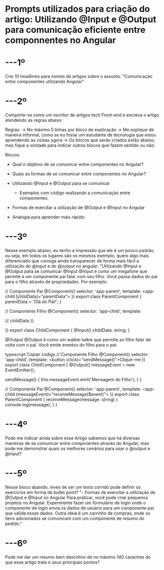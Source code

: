 # Prompts utilizados para criação do artigo: Utilizando @Input e @Output para comunicação eficiente entre componnentes no Angular

# ---1º
Crie 10 headlines para nomes de artigos sobre o assunto: "Comunicação entre componentes utilizando Angular"
# ---2º
Comporte-se como um escritor de artigos tech Front-end e escreva o artigo atendendo as regras abaixo:

Regras:
-> No máximo 5 linhas por bloco de explicação
-> Me explique de maneira informal, como se eu fosse um estudante de tecnologia que estou aprendendo as coisas agora
-> Os blocos que serão criados estão abaixo, mas fique a vontade para indicar outros blocos que fazem sentido ou não:

Blocos:

- Qual o objetivo de se comunicar entre componentes no Angular?
 
- Quais as formas de se comunicar entre componentes no Angular?

- Utilizando @Input e @Output para se comunicar
	- Exemplos com código realizando a comunicação entre componentes.

- Formas de exercitar a utilização de @Output e @Input no Angular
- Analogia para aprender mais rápido 

# ---3º
Nesse exemplo abaixo, eu tenho a impressão que ele é um pouco padrão, ou seja, em todos os lugares são os
mesmos exemplo, quero algo mais diferenciado que consiga ainda transparecer de forma mais fácil a utilização do @input e do @output no angular: 
"Utilizando @Input e @Output para se comunicar
@Input
@Input é como um megafone que permite a um componente pai falar com seu filho. 
Você passa dados do pai para o filho através de propriedades. Por exemplo:

// Componente Pai
@Component({
  selector: 'app-parent',
  template: <app-child [childData]="parentData"></app-child>
})
export class ParentComponent {
  parentData = 'Olá do Pai!';
}


// Componente Filho
@Component({
  selector: 'app-child',
  template: <p>{{ childData }}</p>
})
export class ChildComponent {
  @Input() childData: string;
}


@Output
@Output é como um walkie-talkie que permite ao filho falar de volta com o pai. Você emite eventos do filho para o pai:

typescript
Copiar código
// Componente Filho
@Component({
  selector: 'app-child',
  template: <button (click)="sendMessage()">Clique-me</button>
})
export class ChildComponent {
  @Output() messageEvent = new EventEmitter<string>();

  sendMessage() {
    this.messageEvent.emit('Mensagem do Filho');
  }
}

// Componente Pai
@Component({
  selector: 'app-parent',
  template: <app-child (messageEvent)="receiveMessage($event)"></app-child>
})
export class ParentComponent {
  receiveMessage(message: string) {
    console.log(message);
  }
}

# ---4º
 Pode me indicar ainda sobre esse Artigo sabemos que há diversas maneiras de se comunicar entre componentes através do Angular, mas pode me demonstrar quais os melhores cenários para usar o @output e @input?

# ---5º

Nesse bloco abaixdo, inves de ser um texto corrido pode definir os exercicios em forma de bullet point? 
"- Formas de exercitar a utilização de @Output e @Input no Angular
Para praticar, você pode criar pequenos projetos no Angular. 
Experimente fazer um formulário de login onde o componente de login envia os dados de usuário para um componente pai que valida esses dados. 
Outra ideia é um carrinho de compras, onde os itens adicionados se comunicam com um componente de resumo do pedido."

# ---6º
Pode me dar um resumo bem descritivo de no máximo 140 caractres 
do que esse artigo trata e seus principais pontos?